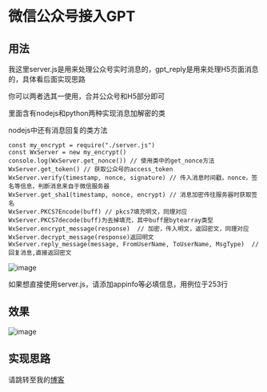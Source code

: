 # 微信公众号接入GPT
## 用法

我这里server.js是用来处理公众号实时消息的，gpt_reply是用来处理H5页面消息的，具体看后面实现思路

你可以两者选其一使用，合并公众号和H5部分即可

里面含有nodejs和python两种实现消息加解密的类

nodejs中还有消息回复的类方法

```
const my_encrypt = require("./server.js")
const WxServer = new my_encrypt()
console.log(WxServer.get_nonce()) // 使用类中的get_nonce方法
WxServer.get_token() // 获取公众号的access_token
WxServer.verify(timestamp, nonce, signature) // 传入消息时间戳，nonce，签名等信息，判断消息来自于微信服务器
WxServer.get_sha1(timestamp, nonce, encrypt) // 消息加密传往服务器时获取签名
WxServer.PKCS7Encode(buff) // pkcs7填充明文，同理对应WxServer.PKCS7decode(buff)为去掉填充，其中buff是bytearray类型
WxServer.encrypt_message(response)  // 加密，传入明文，返回密文，同理对应WxServer.decrypt_message(response)返回明文
WxServer.reply_message(message, FromUserName, ToUserName, MsgType)  // 回复消息,直接返回密文
```

![image](https://bucket.pursuecode.cn/upload/2023/04/8.png)

如果想直接使用server.js，请添加appinfo等必填信息，用例位于253行

## 效果
![image](https://bucket.pursuecode.cn/upload/2023/04/7.png)
## 实现思路
请跳转至我的[博客](https://www.pursuecode.cn/archives/wei-xin-gong-zhong-hao-jie-ru-chatgpt)

